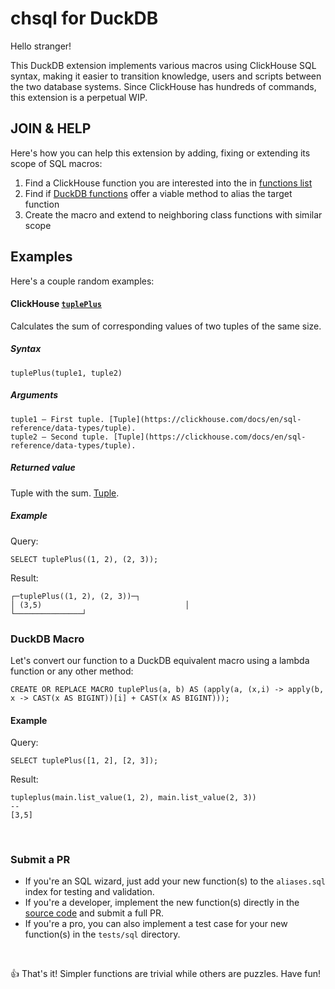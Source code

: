 # chsql for DuckDB

Hello stranger! 

This DuckDB extension implements various macros using ClickHouse SQL syntax, making it easier to transition knowledge, users and scripts between the two database systems. Since ClickHouse has hundreds of commands, this extension is a perpetual WIP.

## JOIN & HELP

Here's how you can help this extension by adding, fixing or extending its scope of SQL macros:

1) Find a ClickHouse function you are interested into the in [functions list](https://clickhouse.com/docs/en/sql-reference/functions)
2) Find if [DuckDB functions](https://duckdb.org/docs/sql/functions/) offer a viable method to alias the target function
3) Create the macro and extend to neighboring class functions with similar scope


## Examples

Here's a couple random examples:

#### ClickHouse [`tuplePlus`](https://clickhouse.com/docs/en/sql-reference/functions/tuple-functions#tupleplus)
Calculates the sum of corresponding values of two tuples of the same size.

##### Syntax
```
tuplePlus(tuple1, tuple2)

```

##### Arguments

```
tuple1 — First tuple. [Tuple](https://clickhouse.com/docs/en/sql-reference/data-types/tuple).
tuple2 — Second tuple. [Tuple](https://clickhouse.com/docs/en/sql-reference/data-types/tuple).
```
##### Returned value

Tuple with the sum. [Tuple](https://clickhouse.com/docs/en/sql-reference/data-types/tuple).

##### Example


Query:
```
SELECT tuplePlus((1, 2), (2, 3));

```
Result:

```
┌─tuplePlus((1, 2), (2, 3))─┐
│ (3,5)                                │
└───────────────┘
```

### DuckDB Macro

Let's convert our function to a DuckDB equivalent macro using a lambda function or any other method:

```
CREATE OR REPLACE MACRO tuplePlus(a, b) AS (apply(a, (x,i) -> apply(b, x -> CAST(x AS BIGINT))[i] + CAST(x AS BIGINT)));
```


#### Example
Query:
```
SELECT tuplePlus([1, 2], [2, 3]);

```
Result:

```
tupleplus(main.list_value(1, 2), main.list_value(2, 3))
--
[3,5]
```


<br> 

### Submit a PR

- If you're an SQL wizard, just add your new function(s) to the `aliases.sql` index for testing and validation.
- If you're a developer, implement the new function(s) directly in the [source code](chsql_macros) and submit a full PR.
- If you're a pro, you can also implement a test case for your new function(s) in the `tests/sql` directory.

<br>

👍 That's it! Simpler functions are trivial while others are puzzles. Have fun!
